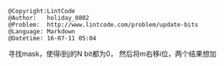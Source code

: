 ```
@Copyright:LintCode
@Author:   holiday_0802
@Problem:  http://www.lintcode.com/problem/update-bits
@Language: Markdown
@Datetime: 16-07-11 05:04
```

寻找mask，使得i到j的N bit都为0， 然后将m右移i位，两个结果想加